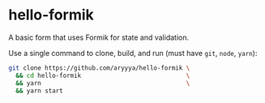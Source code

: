 # hello-formik

A basic form that uses Formik for state and validation.

Use a single command to clone, build, and run (must have `git`, `node`, `yarn`):

```bash
git clone https://github.com/aryyya/hello-formik \
  && cd hello-formik                             \
  && yarn                                        \
  && yarn start
```
